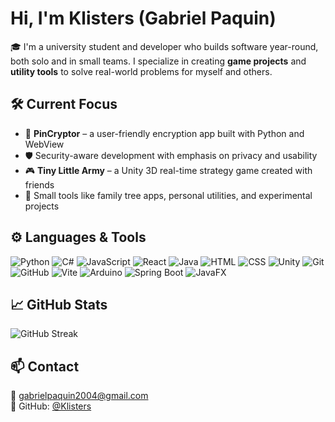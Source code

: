 # Hi, I'm Klisters (Gabriel Paquin)

🎓 I'm a university student and developer who builds software year-round, both solo and in small teams. I specialize in creating **game projects** and **utility tools** to solve real-world problems for myself and others.

## 🛠 Current Focus
- 🔐 **PinCryptor** – a user-friendly encryption app built with Python and WebView  
- 🛡️ Security-aware development with emphasis on privacy and usability  
- 🎮 **Tiny Little Army** – a Unity 3D real-time strategy game created with friends  
- 🧰 Small tools like family tree apps, personal utilities, and experimental projects

## ⚙️ Languages & Tools
![Python](https://img.shields.io/badge/-Python-3776AB?style=flat&logo=python&logoColor=white)
![C#](https://img.shields.io/badge/-CSharp-239120?style=flat&logo=csharp&logoColor=white)
![JavaScript](https://img.shields.io/badge/-JavaScript-F7DF1E?style=flat&logo=javascript&logoColor=black)
![React](https://img.shields.io/badge/-React-20232A?style=flat&logo=react&logoColor=61DAFB)
![Java](https://img.shields.io/badge/-Java-007396?style=flat&logo=java&logoColor=white)
![HTML](https://img.shields.io/badge/-HTML5-E34F26?style=flat&logo=html5&logoColor=white)
![CSS](https://img.shields.io/badge/-CSS3-1572B6?style=flat&logo=css3&logoColor=white)
![Unity](https://img.shields.io/badge/-Unity-000000?style=flat&logo=unity&logoColor=white)
![Git](https://img.shields.io/badge/-Git-F05032?style=flat&logo=git&logoColor=white)
![GitHub](https://img.shields.io/badge/-GitHub-181717?style=flat&logo=github&logoColor=white)
![Vite](https://img.shields.io/badge/-Vite-646CFF?style=flat&logo=vite&logoColor=white)
![Arduino](https://img.shields.io/badge/-Arduino-00979D?style=flat&logo=arduino&logoColor=white)
![Spring Boot](https://img.shields.io/badge/-SpringBoot-6DB33F?style=flat&logo=springboot&logoColor=white)
![JavaFX](https://img.shields.io/badge/-JavaFX-007396?style=flat&logo=java&logoColor=white)

## 📈 GitHub Stats

![GitHub Streak](https://github-readme-streak-stats.herokuapp.com/?user=Klisters&theme=transparent)

## 📫 Contact
📧 gabrielpaquin2004@gmail.com  
🔎 GitHub: [@Klisters](https://github.com/Klisters)

